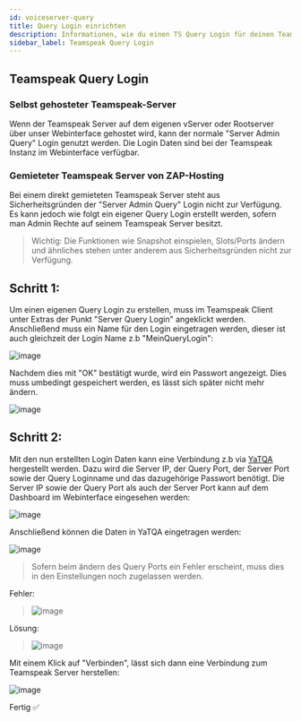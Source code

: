 ```yaml
---
id: voiceserver-query
title: Query Login einrichten
description: Informationen, wie du einen TS Query Login für deinen Teamspeak Server von ZAP-Hosting einrichten kannst - ZAP-Hosting.com Dokumentation
sidebar_label: Teamspeak Query Login
---
```


## Teamspeak Query Login

### Selbst gehosteter Teamspeak-Server

Wenn der Teamspeak Server auf dem eigenen vServer oder Rootserver über unser Webinterface gehostet wird, kann der normale "Server Admin Query" Login genutzt werden. 
Die Login Daten sind bei der Teamspeak Instanz im Webinterface verfügbar. 

### Gemieteter Teamspeak Server von ZAP-Hosting

Bei einem direkt gemieteten Teamspeak Server steht aus Sicherheitsgründen der "Server Admin Query" Login nicht zur Verfügung. 
Es kann jedoch wie folgt ein eigener Query Login erstellt werden, sofern man Admin Rechte auf seinem Teamspeak Server besitzt. 

>Wichtig: Die Funktionen wie Snapshot einspielen, Slots/Ports ändern und ähnliches stehen unter anderem aus Sicherheitsgründen nicht zur Verfügung.

## Schritt 1: 
Um einen eigenen Query Login zu erstellen, muss im Teamspeak Client unter Extras der Punkt "Server Query Login" angeklickt werden.
Anschließend muss ein Name für den Login eingetragen werden, dieser ist auch gleichzeit der Login Name z.b "MeinQueryLogin":

![image](https://user-images.githubusercontent.com/13604413/159177367-e085ff23-c3e1-4afc-b4a5-44d2c3bc9fd3.png)

Nachdem dies mit "OK" bestätigt wurde, wird ein Passwort angezeigt. 
Dies muss umbedingt gespeichert werden, es lässt sich später nicht mehr ändern. 

![image](https://user-images.githubusercontent.com/13604413/159177369-80ce4ec5-e9b5-4ff4-a3e5-2afac1aabdfd.png)

## Schritt 2:
Mit den nun erstellten Login Daten kann eine Verbindung z.b via [YaTQA](https://yat.qa) hergestellt werden. 
Dazu wird die Server IP, der Query Port, der Server Port sowie der Query Loginname und das dazugehörige Passwort benötigt. 
Die Server IP sowie der Query Port als auch der Server Port kann auf dem Dashboard im Webinterface eingesehen werden: 

![image](https://user-images.githubusercontent.com/13604413/159177371-139b9e2f-b7ab-46dd-92df-ac3785958b48.png)

Anschließend können die Daten in YaTQA eingetragen werden: 

![image](https://user-images.githubusercontent.com/13604413/159177374-86e07d75-d065-4c5b-99e1-aada760e7b75.png)

>Sofern beim ändern des Query Ports ein Fehler erscheint, muss dies in den Einstellungen noch zugelassen werden. 

Fehler:
>![image](https://user-images.githubusercontent.com/13604413/159177378-68e3638a-098f-4a6b-9903-3525e773d87f.png)

Lösung:
>![image](https://user-images.githubusercontent.com/13604413/159177381-9ec4269c-e05e-44c4-b0ae-662ff2f580ca.png)

Mit einem Klick auf "Verbinden", lässt sich dann eine Verbindung zum Teamspeak Server herstellen:

![image](https://user-images.githubusercontent.com/13604413/159177383-0dcccdcd-cc45-46e5-a6ed-27dc167aca5e.png)

Fertig ✅
